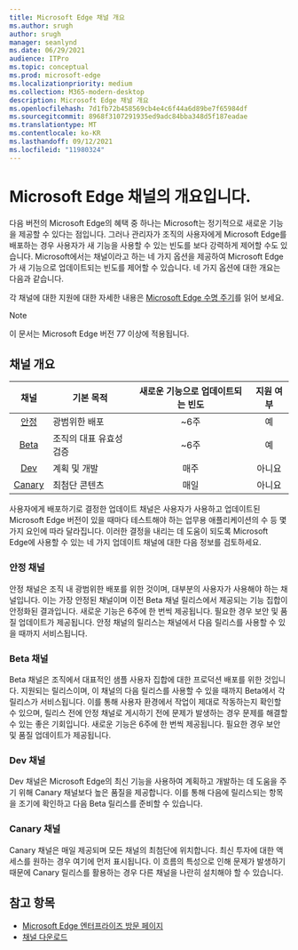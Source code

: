 ```yaml
---
title: Microsoft Edge 채널 개요
ms.author: srugh
author: srugh
manager: seanlynd
ms.date: 06/29/2021
audience: ITPro
ms.topic: conceptual
ms.prod: microsoft-edge
ms.localizationpriority: medium
ms.collection: M365-modern-desktop
description: Microsoft Edge 채널 개요
ms.openlocfilehash: 7d1fb72b458569cb4e4c6f44a6d89be7f65984df
ms.sourcegitcommit: 8968f3107291935ed9adc84bba348d5f187eadae
ms.translationtype: MT
ms.contentlocale: ko-KR
ms.lasthandoff: 09/12/2021
ms.locfileid: "11980324"
---
```

# <a name="overview-of-the-microsoft-edge-channels"></a>Microsoft Edge 채널의 개요입니다.

다음 버전의 Microsoft Edge의 혜택 중 하나는 Microsoft는 정기적으로 새로운 기능을 제공할 수 있다는 점입니다. 그러나 관리자가 조직의 사용자에게 Microsoft Edge를 배포하는 경우 사용자가 새 기능을 사용할 수 있는 빈도를 보다 강력하게 제어할 수도 있습니다. Microsoft에서는 채널이라고 하는 네 가지 옵션을 제공하여 Microsoft Edge가 새 기능으로 업데이트되는 빈도를 제어할 수 있습니다. 네 가지 옵션에 대한 개요는 다음과 같습니다.

각 채널에 대한 지원에 대한 자세한 내용은 [Microsoft Edge 수명 주기](/deployedge/microsoft-edge-support-lifecycle)를 읽어 보세요.
  
> [!NOTE]
> 이 문서는 Microsoft Edge 버전 77 이상에 적용됩니다.

## <a name="channel-overview"></a>채널 개요

|채널|기본 목적|새로운 기능으로 업데이트되는 빈도|지원 여부|
|:---:|---|:---:|:---:|
|[안정](#stable-channel)|광범위한 배포|~6주|예|
|[Beta](#beta-channel)|조직의 대표 유효성 검증|~6주|예|
|[Dev](#dev-channel)|계획 및 개발|매주|아니요|
|[Canary](#canary-channel)|최첨단 콘텐츠|매일|아니요|

사용자에게 배포하기로 결정한 업데이트 채널은 사용자가 사용하고 업데이트된 Microsoft Edge 버전이 있을 때마다 테스트해야 하는 업무용 애플리케이션의 수 등 몇 가지 요인에 따라 달라집니다. 이러한 결정을 내리는 데 도움이 되도록 Microsoft Edge에 사용할 수 있는 네 가지 업데이트 채널에 대한 다음 정보를 검토하세요.

### <a name="stable-channel"></a>안정 채널

안정 채널은 조직 내 광범위한 배포를 위한 것이며, 대부분의 사용자가 사용해야 하는 채널입니다. 이는 가장 안정된 채널이며 이전 Beta 채널 릴리스에서 제공되는 기능 집합이 안정화된 결과입니다. 새로운 기능은 6주에 한 번씩 제공됩니다. 필요한 경우 보안 및 품질 업데이트가 제공됩니다. 안정 채널의 릴리스는 채널에서 다음 릴리스를 사용할 수 있을 때까지 서비스됩니다.

### <a name="beta-channel"></a>Beta 채널

Beta 채널은 조직에서 대표적인 샘플 사용자 집합에 대한 프로덕션 배포를 위한 것입니다. 지원되는 릴리스이며, 이 채널의 다음 릴리스를 사용할 수 있을 때까지 Beta에서 각 릴리스가 서비스됩니다. 이를 통해 사용자 환경에서 작업이 제대로 작동하는지 확인할 수 있으며, 릴리스 전에 안정 채널로 게시하기 전에 문제가 발생하는 경우 문제를 해결할 수 있는 좋은 기회입니다. 새로운 기능은 6주에 한 번씩 제공됩니다. 필요한 경우 보안 및 품질 업데이트가 제공됩니다.

### <a name="dev-channel"></a>Dev 채널

Dev 채널은 Microsoft Edge의 최신 기능을 사용하여 계획하고 개발하는 데 도움을 주기 위해 Canary 채널보다 높은 품질을 제공합니다. 이를 통해 다음에 릴리스되는 항목을 조기에 확인하고 다음 Beta 릴리스를 준비할 수 있습니다.

### <a name="canary-channel"></a>Canary 채널

Canary 채널은 매일 제공되며 모든 채널의 최첨단에 위치합니다. 최신 투자에 대한 액세스를 원하는 경우 여기에 먼저 표시됩니다. 이 흐름의 특성으로 인해 문제가 발생하기 때문에 Canary 릴리스를 활용하는 경우 다른 채널을 나란히 설치해야 할 수 있습니다.

## <a name="see-also"></a>참고 항목

- [Microsoft Edge 엔터프라이즈 방문 페이지](https://aka.ms/EdgeEnterprise)
- [채널 다운로드](https://aka.ms/EdgeEnterprise)
